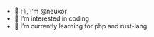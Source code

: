 - 👋 Hi, I’m @neuxor
- 👀 I’m interested in coding
- 🌱 I’m currently learning for php and rust-lang

<!---
neuxor/neuxor is a ✨ special ✨ repository because its `README.md` (this file) appears on your GitHub profile.
You can click the Preview link to take a look at your changes.
--->
